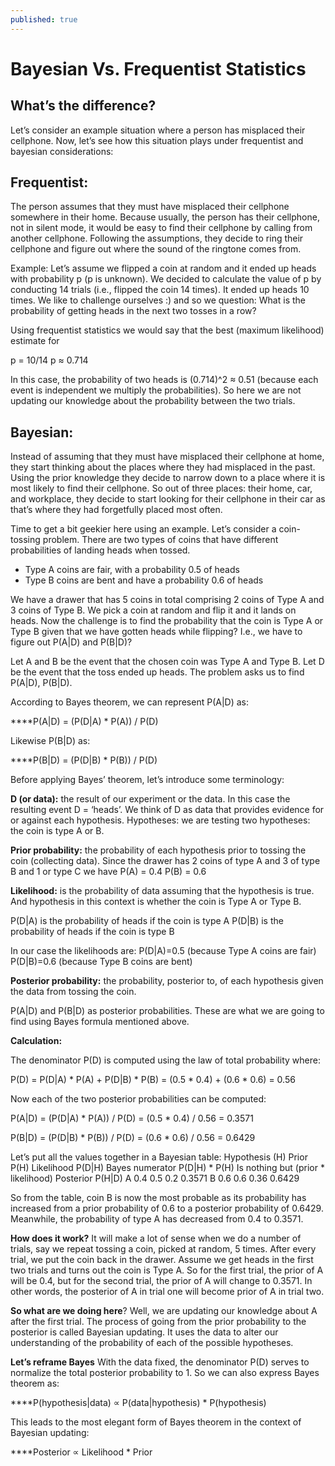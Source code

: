 ```yaml
---
published: true
---
```

# Bayesian Vs. Frequentist Statistics


## What’s the difference?

Let’s consider an example situation where a person has misplaced their cellphone. Now, let’s see how this situation plays under frequentist and bayesian considerations:

## Frequentist:
The person assumes that they must have misplaced their cellphone somewhere in their home. Because usually, the person has their cellphone, not in silent mode, it would be easy to find their cellphone by calling from another cellphone. Following the assumptions, they decide to ring their cellphone and figure out where the sound of the ringtone comes from. 

Example: Let’s assume we flipped a coin at random and it ended up heads with probability p (p is unknown). We decided to calculate the value of p by conducting 14 trials (i.e., flipped the coin 14 times). It ended up heads 10 times. We like to challenge ourselves :) and so we question:
What is the probability of getting heads in the next two tosses in a row?

Using frequentist statistics we would say that the best (maximum likelihood) estimate for 

p = 10/14
p ≈ 0.714

In this case, the probability of two heads is (0.714)^2 ≈ 0.51 (because each event is independent we multiply the probabilities). So here we are not updating our knowledge about the probability between the two trials.

## Bayesian:
Instead of assuming that they must have misplaced their cellphone at home, they start thinking about the places where they had misplaced in the past. Using the prior knowledge they decide to narrow down to a place where it is most likely to find their cellphone. So out of three places: their home, car, and workplace, they decide to start looking for their cellphone in their car as that’s where they had forgetfully placed most often.

Time to get a bit geekier here using an example. Let’s consider a coin-tossing problem.
There are two types of coins that have different probabilities of landing heads when tossed.

- Type A coins are fair, with a probability 0.5 of heads
- Type B coins are bent and have a probability 0.6 of heads

We have a drawer that has 5 coins in total comprising 2 coins of Type A and 3 coins of Type B. We pick a coin at random and flip it and it lands on heads. Now the challenge is to find the probability that the coin is Type A or Type B given that we have gotten heads while flipping? I.e., we have to figure out P(A|D) and P(B|D)?

Let A and B be the event that the chosen coin was Type A and Type B. Let D be the event that the toss ended up heads. The problem asks us to find P(A|D), P(B|D).


According to Bayes theorem, we can represent P(A|D) as:

****P(A|D) = (P(D|A) * P(A)) / P(D)


Likewise P(B|D) as: 

****P(B|D) = (P(D|B) * P(B)) / P(D)


Before applying Bayes’ theorem, let’s introduce some terminology:

**D (or data):** the result of our experiment or the data. In this case the resulting event D = ‘heads’. We think of D as data that provides evidence for or against each hypothesis.
Hypotheses: we are testing two hypotheses: the coin is type A or B.

**Prior probability:** the probability of each hypothesis prior to tossing the coin (collecting data). Since the drawer has 2 coins of type A and 3 of type B and 1 or type C we have 
P(A) = 0.4
P(B) = 0.6

**Likelihood:** is the probability of data assuming that the hypothesis is true. And hypothesis in this context is whether the coin is Type A or Type B.

P(D|A) is the probability of heads if the coin is type A
P(D|B) is the probability of heads if the coin is type B

In our case the likelihoods are:
P(D|A)=0.5 (because Type A coins are fair)
P(D|B)=0.6 (because Type B coins are bent)

**Posterior probability:** the probability, posterior to, of each hypothesis given the data from tossing the coin.

P(A|D) and P(B|D) as posterior probabilities. These are what we are going to find using Bayes formula mentioned above.

**Calculation:**

The denominator P(D) is computed using the law of total probability where: 

P(D) = P(D|A) * P(A) + P(D|B) * P(B)
     = (0.5 * 0.4) + (0.6 * 0.6)
     = 0.56

Now each of the two posterior probabilities can be computed:

P(A|D) = (P(D|A) * P(A)) / P(D)
       = (0.5 * 0.4) / 0.56
       = 0.3571

P(B|D) = (P(D|B) * P(B)) / P(D)
       = (0.6 * 0.6) / 0.56
       = 0.6429

Let’s put all the values together in a Bayesian table:
Hypothesis
(H)
Prior
P(H)
Likelihood
P(D|H)
Bayes numerator
P(D|H) * P(H)
Is nothing but 
(prior * likelihood)
Posterior
P(H|D)
A
0.4
0.5
0.2
0.3571
B
0.6
0.6
0.36
0.6429

So from the table, coin B is now the most probable as its probability has increased from a prior probability of 0.6 to a posterior probability of 0.6429. Meanwhile, the probability of type A has decreased from 0.4 to 0.3571.

**How does it work?**
It will make a lot of sense when we do a number of trials, say we repeat tossing a coin, picked at random, 5 times. After every trial, we put the coin back in the drawer.
Assume we get heads in the first two trials and turns out the coin is Type A. So for the first trial, the prior of A will be 0.4, but for the second trial, the prior of A will change to 0.3571. In other words, the posterior of A in trial one will become prior of A in trial two. 

**So what are we doing here**? 
Well, we are updating our knowledge about A after the first trial. The process of going from the prior probability to the posterior is called Bayesian updating. It uses the data to alter our understanding of the probability of each of the possible hypotheses.

**Let’s reframe Bayes**
With the data fixed, the denominator P(D) serves to normalize the total posterior probability to 1. So we can also express Bayes theorem as:

****P(hypothesis|data) ∝ P(data|hypothesis) * P(hypothesis)

This leads to the most elegant form of Bayes theorem in the context of Bayesian updating:

****Posterior ∝ Likelihood * Prior

